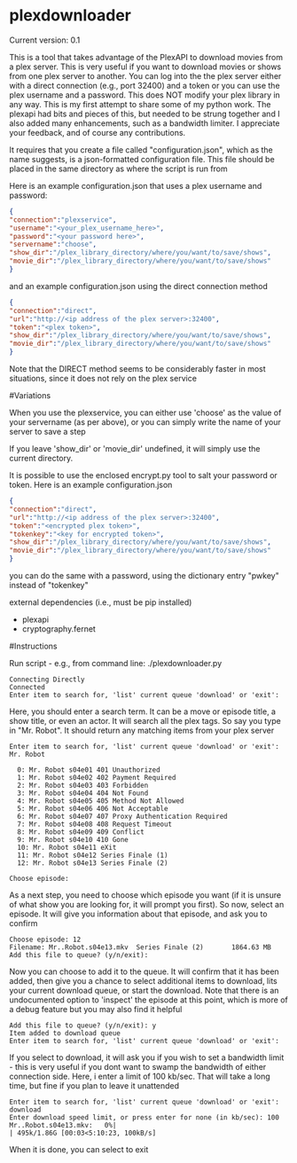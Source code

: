 # plexdownloader

Current version: 0.1

This is a tool that takes advantage of the PlexAPI to download movies from a plex server. This is very useful if you want to download movies or shows from one plex server to another. You can log into the the plex server either with a direct connection (e.g., port 32400) and a token or you can use the plex username and a password. This does NOT modify your plex library in any way. This is my first attempt to share some of my python work. The plexapi had bits and pieces of this, but needed to be strung together and I also added many enhancements, such as a bandwidth limiter. I appreciate your feedback, and of course any contributions.

It requires that you create a file called "configuration.json", which as the name suggests, is a json-formatted configuration file. This file should be placed in the same directory as where the script is run from

Here is an example configuration.json that uses a plex username and password:

```json
{
"connection":"plexservice",
"username":"<your_plex_username_here>",
"password":"<your password here>",
"servername":"choose",
"show_dir":"/plex_library_directory/where/you/want/to/save/shows",
"movie_dir":"/plex_library_directory/where/you/want/to/save/shows"
}
```
and an example configuration.json using the direct connection method

```json
{
"connection":"direct",
"url":"http://<ip address of the plex server>:32400",
"token":"<plex token>",
"show_dir":"/plex_library_directory/where/you/want/to/save/shows",
"movie_dir":"/plex_library_directory/where/you/want/to/save/shows"
}
```
Note that the DIRECT method seems to be considerably faster in most situations, since it does not rely on the plex service

#Variations

When you use the plexservice, you can either use 'choose' as the value of your servername (as per above), or you can simply write the name of your server to save a step

If you leave 'show_dir' or 'movie_dir' undefined, it will simply use the current directory.

It is possible to use the enclosed encrypt.py tool to salt your password or token. Here is an example configuration.json

```json
{
"connection":"direct",
"url":"http://<ip address of the plex server>:32400",
"token":"<encrypted plex token>",
"tokenkey":"<key for encrypted token>",
"show_dir":"/plex_library_directory/where/you/want/to/save/shows",
"movie_dir":"/plex_library_directory/where/you/want/to/save/shows"
}
```

you can do the same with a password, using the dictionary entry "pwkey" instead of "tokenkey"

external dependencies (i.e., must be pip installed)
- plexapi
- cryptography.fernet


#Instructions

Run script  - e.g., from command line: ./plexdownloader.py

```
Connecting Directly
Connected
Enter item to search for, 'list' current queue 'download' or 'exit':
```

Here, you should enter a search term. It can be a move or episode title, a show title, or even an actor. It will search all the plex tags. So say you type in "Mr. Robot". It should return any matching items from your plex server

```
Enter item to search for, 'list' current queue 'download' or 'exit': Mr. Robot

  0: Mr. Robot s04e01 401 Unauthorized
  1: Mr. Robot s04e02 402 Payment Required
  2: Mr. Robot s04e03 403 Forbidden
  3: Mr. Robot s04e04 404 Not Found
  4: Mr. Robot s04e05 405 Method Not Allowed
  5: Mr. Robot s04e06 406 Not Acceptable
  6: Mr. Robot s04e07 407 Proxy Authentication Required
  7: Mr. Robot s04e08 408 Request Timeout
  8: Mr. Robot s04e09 409 Conflict
  9: Mr. Robot s04e10 410 Gone
  10: Mr. Robot s04e11 eXit
  11: Mr. Robot s04e12 Series Finale (1)
  12: Mr. Robot s04e13 Series Finale (2)

Choose episode:
```

As a next step, you need to choose which episode you want (if it is unsure of what show you are looking for, it will prompt you first). So now, select an episode. It will give you information about that episode, and ask you to confirm

```
Choose episode: 12
Filename: Mr..Robot.s04e13.mkv  Series Finale (2)       1864.63 MB
Add this file to queue? (y/n/exit):
```

Now you can choose to add it to the queue. It will confirm that it has been added, then give you a chance to select additional items to download, lits your current download queue, or start the download. Note that there is an undocumented option to 'inspect' the episode at this point, which is more of a debug feature but you may also find it helpful

```
Add this file to queue? (y/n/exit): y
Item added to download queue
Enter item to search for, 'list' current queue 'download' or 'exit':
```

If you select to download, it will ask you if you wish to set a bandwidth limit - this is very useful if you dont want to swamp the bandwidth of either connection side. Here, i enter a limit of 100 kb/sec. That will take a long time, but fine if you plan to leave it unattended 

```
Enter item to search for, 'list' current queue 'download' or 'exit': download
Enter download speed limit, or press enter for none (in kb/sec): 100
Mr..Robot.s04e13.mkv:   0%|                                                  | 495k/1.86G [00:03<5:10:23, 100kB/s]
```

When it is done, you can select to exit

